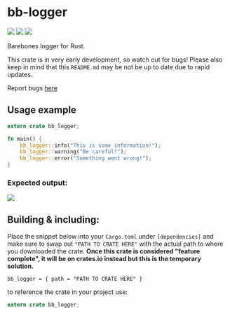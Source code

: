 # bb-logger
![](https://badgen.net/github/checks/luxzi/bb-logger/) ![](https://badgen.net/github/last-commit/luxzi/bb-logger) ![](https://badgen.net/github/stars/luxzi/bb-logger)

Barebones logger for Rust.

This crate is in very early development, so watch out for bugs! Please also keep in mind that this `README.md` may be not be up to date due to rapid updates.

Report bugs [here](https://github.com/Luxzi/bb-logger/issues)

## Usage example

```rust
extern crate bb_logger;

fn main() {
    bb_logger::info("This is some information!");
    bb_logger::warning("Be careful!");
    bb_logger::error("Something went wrong!");
}

```

### Expected output:

![](https://i.imgur.com/a8A9tEu.png)

## Building & including:

Place the snippet below into your `Cargo.toml` under `[dependencies]` and make sure to swap out `"PATH TO CRATE HERE"` with the actual path to where you downloaded the crate. <b>Once this crate is considered "feature complete", it will be on crates.io instead but this is the temporary solution.</b>

```
bb_logger = { path = "PATH TO CRATE HERE" }
```

to reference the crate in your project use:

```rust
extern crate bb_logger;
```
